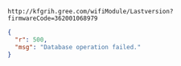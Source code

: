 `http://kfgrih.gree.com/wifiModule/Lastversion?firmwareCode=362001068979`

```json
{
  "r": 500,
  "msg": "Database operation failed."
}
```
